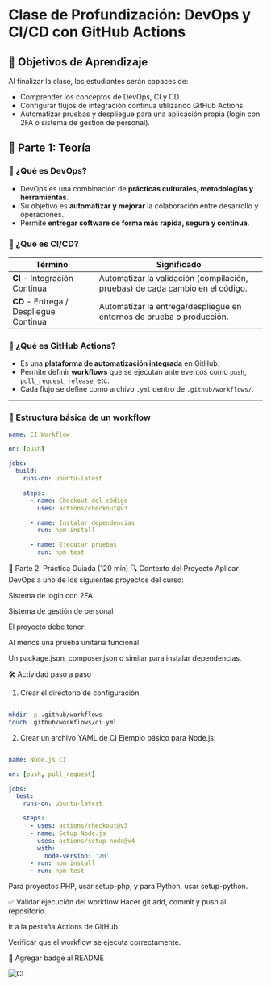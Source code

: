 # Clase de Profundización: DevOps y CI/CD con GitHub Actions

## 📘 Objetivos de Aprendizaje

Al finalizar la clase, los estudiantes serán capaces de:

- Comprender los conceptos de DevOps, CI y CD.
- Configurar flujos de integración continua utilizando GitHub Actions.
- Automatizar pruebas y despliegue para una aplicación propia (login con 2FA o sistema de gestión de personal).


## 🧠 Parte 1: Teoría 

### 🔧 ¿Qué es DevOps?

- DevOps es una combinación de **prácticas culturales, metodologías y herramientas**.
- Su objetivo es **automatizar y mejorar** la colaboración entre desarrollo y operaciones.
- Permite **entregar software de forma más rápida, segura y continua**.

### 🔄 ¿Qué es CI/CD?

| Término               | Significado                                                                 |
|----------------------|------------------------------------------------------------------------------|
| **CI** - Integración Continua | Automatizar la validación (compilación, pruebas) de cada cambio en el código.     |
| **CD** - Entrega / Despliegue Continua | Automatizar la entrega/despliegue en entornos de prueba o producción. |

### 🔧 ¿Qué es GitHub Actions?

- Es una **plataforma de automatización integrada** en GitHub.
- Permite definir **workflows** que se ejecutan ante eventos como `push`, `pull_request`, `release`, etc.
- Cada flujo se define como archivo `.yml` dentro de `.github/workflows/`.

---

### 🧱 Estructura básica de un workflow

```yaml
name: CI Workflow

on: [push]

jobs:
  build:
    runs-on: ubuntu-latest

    steps:
      - name: Checkout del código
        uses: actions/checkout@v3

      - name: Instalar dependencias
        run: npm install

      - name: Ejecutar pruebas
        run: npm test
```
🧪 Parte 2: Práctica Guiada (120 min)
🔍 Contexto del Proyecto
Aplicar DevOps a uno de los siguientes proyectos del curso:

Sistema de login con 2FA

Sistema de gestión de personal

El proyecto debe tener:

Al menos una prueba unitaria funcional.

Un package.json, composer.json o similar para instalar dependencias.

🛠️ Actividad paso a paso
1. Crear el directorio de configuración
```bash

mkdir -p .github/workflows
touch .github/workflows/ci.yml
```
2. Crear un archivo YAML de CI
Ejemplo básico para Node.js:

```yaml

name: Node.js CI

on: [push, pull_request]

jobs:
  test:
    runs-on: ubuntu-latest

    steps:
      - uses: actions/checkout@v3
      - name: Setup Node.js
        uses: actions/setup-node@v4
        with:
          node-version: '20'
      - run: npm install
      - run: npm test
```
Para proyectos PHP, usar setup-php, y para Python, usar setup-python.

✅ Validar ejecución del workflow
Hacer git add, commit y push al repositorio.

Ir a la pestaña Actions de GitHub.

Verificar que el workflow se ejecuta correctamente.

📛 Agregar badge al README

![CI](https://github.com/usuario/repositorio/actions/workflows/ci.yml/badge.svg)
